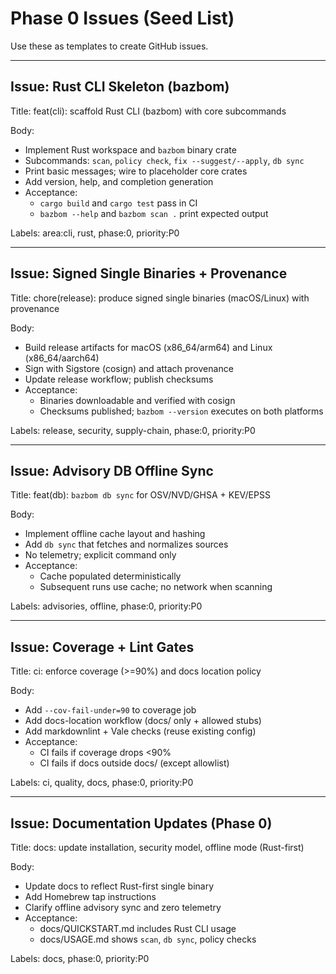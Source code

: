 # Phase 0 Issues (Seed List)

Use these as templates to create GitHub issues.

---

## Issue: Rust CLI Skeleton (bazbom)

Title: feat(cli): scaffold Rust CLI (bazbom) with core subcommands

Body:
- Implement Rust workspace and `bazbom` binary crate
- Subcommands: `scan`, `policy check`, `fix --suggest/--apply`, `db sync`
- Print basic messages; wire to placeholder core crates
- Add version, help, and completion generation
- Acceptance:
  - `cargo build` and `cargo test` pass in CI
  - `bazbom --help` and `bazbom scan .` print expected output

Labels: area:cli, rust, phase:0, priority:P0

---

## Issue: Signed Single Binaries + Provenance

Title: chore(release): produce signed single binaries (macOS/Linux) with provenance

Body:
- Build release artifacts for macOS (x86_64/arm64) and Linux (x86_64/aarch64)
- Sign with Sigstore (cosign) and attach provenance
- Update release workflow; publish checksums
- Acceptance:
  - Binaries downloadable and verified with cosign
  - Checksums published; `bazbom --version` executes on both platforms

Labels: release, security, supply-chain, phase:0, priority:P0

---

## Issue: Advisory DB Offline Sync

Title: feat(db): `bazbom db sync` for OSV/NVD/GHSA + KEV/EPSS

Body:
- Implement offline cache layout and hashing
- Add `db sync` that fetches and normalizes sources
- No telemetry; explicit command only
- Acceptance:
  - Cache populated deterministically
  - Subsequent runs use cache; no network when scanning

Labels: advisories, offline, phase:0, priority:P0

---

## Issue: Coverage + Lint Gates

Title: ci: enforce coverage (>=90%) and docs location policy

Body:
- Add `--cov-fail-under=90` to coverage job
- Add docs-location workflow (docs/ only + allowed stubs)
- Add markdownlint + Vale checks (reuse existing config)
- Acceptance:
  - CI fails if coverage drops <90%
  - CI fails if docs outside docs/ (except allowlist)

Labels: ci, quality, docs, phase:0, priority:P0

---

## Issue: Documentation Updates (Phase 0)

Title: docs: update installation, security model, offline mode (Rust-first)

Body:
- Update docs to reflect Rust-first single binary
- Add Homebrew tap instructions
- Clarify offline advisory sync and zero telemetry
- Acceptance:
  - docs/QUICKSTART.md includes Rust CLI usage
  - docs/USAGE.md shows `scan`, `db sync`, policy checks

Labels: docs, phase:0, priority:P0

